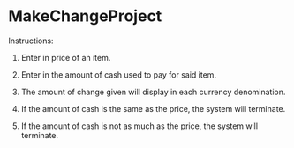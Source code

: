 # MakeChangeProject

Instructions:

1) Enter in price of an item.

2) Enter in the amount of cash used to pay for said item.

3) The amount of change given will display in each currency denomination.

4) If the amount of cash is the same as the price, the system will terminate.

5) If the amount of cash is not as much as the price, the system will terminate.